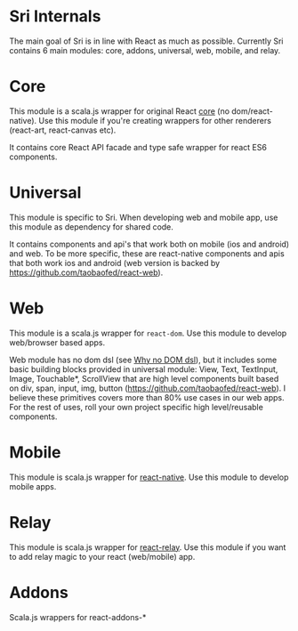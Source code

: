 # Sri Internals

The main goal of Sri is in line with React as much as possible. Currently Sri contains 6 main modules: core, addons, universal, web, mobile, and relay.


# Core

This module is a scala.js wrapper for original React [core](https://github.com/facebook/react) (no dom/react-native). Use this module if you're creating wrappers for other renderers (react-art, react-canvas etc).

It contains core React API facade and type safe wrapper for react ES6 components. 

# Universal

This module is specific to Sri. When developing web and mobile app, use this module as dependency for shared code.
     
It contains components and api's that work both on mobile (ios and android) and web. To be more specific, these are react-native components and apis that both work ios and android (web version is backed by https://github.com/taobaofed/react-web).
     
    
# Web 
     
This module is a scala.js wrapper for `react-dom`. Use this module to develop web/browser based apps.

Web module has no dom dsl (see [Why no DOM dsl](WhyNoDOMDSL.md)), but it includes some basic building blocks  provided in universal module: View, Text, TextInput, Image, Touchable*, ScrollView that are high level components built based on div, span, input, img, button (https://github.com/taobaofed/react-web). I believe these primitives covers more than 80% use cases in our web apps. For the rest of uses, roll your own project specific high level/reusable components.
      
# Mobile

This module is scala.js wrapper for [react-native](https://facebook.github.io/react-native/). Use this module to develop mobile apps.


# Relay

This module is scala.js wrapper for [react-relay](https://facebook.github.io/relay/). Use this module if you want to add relay magic to your react (web/mobile) app.


# Addons

Scala.js wrappers for react-addons-*

